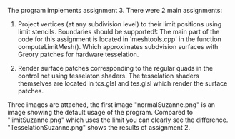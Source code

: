 The program implements assignment 3. There were 2 main assignments:

1. Project vertices (at any subdivision level) to their limit positions using limit stencils. Boundaries should be supported!:
The main part of the code for this assignment is located in 'meshtools.cpp' in the function computeLimitMesh(). Which approximates subdvision surfaces with Greory patches for hardware tesselation. 

2. Render surface patches corresponding to the regular quads in the control net using tesselaton shaders. 
The tesselation shaders themselves are located in tcs.glsl and tes.glsl which render the surface patches.

Three images are attached, the first image "normalSuzanne.png" is an image showing the default usage of the program. Compared to "limitSuzanne.png" which uses the limit you can clearly see the difference. "TesselationSuzanne.png" shows the results of assignment 2. 
